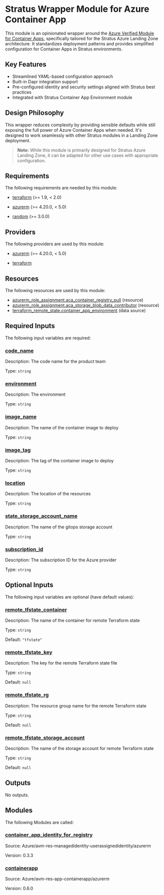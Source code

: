 <!-- BEGIN_TF_DOCS -->
# Stratus Wrapper Module for Azure Container App

This module is an opinionated wrapper around the [Azure Verified Module for Container Apps](https://github.com/Azure/terraform-azurerm-avm-res-app-containerapp), specifically tailored for the Stratus Azure Landing Zone architecture. It standardizes deployment patterns and provides simplified configuration for Container Apps in Stratus environments.

## Key Features

- Streamlined YAML-based configuration approach
- Built-in Dapr integration support
- Pre-configured identity and security settings aligned with Stratus best practices
- Integrated with Stratus Container App Environment module

## Design Philosophy

This wrapper reduces complexity by providing sensible defaults while still exposing the full power of Azure Container Apps when needed. It's designed to work seamlessly with other Stratus modules in a Landing Zone deployment.

> **Note:** While this module is primarily designed for Stratus Azure Landing Zone, it can be adapted for other use cases with appropriate configuration.

<!-- markdownlint-disable MD033 -->
## Requirements

The following requirements are needed by this module:

- <a name="requirement_terraform"></a> [terraform](#requirement\_terraform) (>= 1.9, < 2.0)

- <a name="requirement_azurerm"></a> [azurerm](#requirement\_azurerm) (>= 4.20.0, < 5.0)

- <a name="requirement_random"></a> [random](#requirement\_random) (>= 3.0.0)

## Providers

The following providers are used by this module:

- <a name="provider_azurerm"></a> [azurerm](#provider\_azurerm) (>= 4.20.0, < 5.0)

- <a name="provider_terraform"></a> [terraform](#provider\_terraform)

## Resources

The following resources are used by this module:

- [azurerm_role_assignment.aca_container_registry_pull](https://registry.terraform.io/providers/hashicorp/azurerm/latest/docs/resources/role_assignment) (resource)
- [azurerm_role_assignment.aca_storage_blob_data_contributor](https://registry.terraform.io/providers/hashicorp/azurerm/latest/docs/resources/role_assignment) (resource)
- [terraform_remote_state.container_app_environment](https://registry.terraform.io/providers/hashicorp/terraform/latest/docs/data-sources/remote_state) (data source)

<!-- markdownlint-disable MD013 -->
## Required Inputs

The following input variables are required:

### <a name="input_code_name"></a> [code\_name](#input\_code\_name)

Description: The code name for the product team

Type: `string`

### <a name="input_environment"></a> [environment](#input\_environment)

Description: The environment

Type: `string`

### <a name="input_image_name"></a> [image\_name](#input\_image\_name)

Description: The name of the container image to deploy

Type: `string`

### <a name="input_image_tag"></a> [image\_tag](#input\_image\_tag)

Description: The tag of the container image to deploy

Type: `string`

### <a name="input_location"></a> [location](#input\_location)

Description: The location of the resources

Type: `string`

### <a name="input_state_storage_account_name"></a> [state\_storage\_account\_name](#input\_state\_storage\_account\_name)

Description: The name of the gitops storage account

Type: `string`

### <a name="input_subscription_id"></a> [subscription\_id](#input\_subscription\_id)

Description: The subscription ID for the Azure provider

Type: `string`

## Optional Inputs

The following input variables are optional (have default values):

### <a name="input_remote_tfstate_container"></a> [remote\_tfstate\_container](#input\_remote\_tfstate\_container)

Description: The name of the container for remote Terraform state

Type: `string`

Default: `"tfstate"`

### <a name="input_remote_tfstate_key"></a> [remote\_tfstate\_key](#input\_remote\_tfstate\_key)

Description: The key for the remote Terraform state file

Type: `string`

Default: `null`

### <a name="input_remote_tfstate_rg"></a> [remote\_tfstate\_rg](#input\_remote\_tfstate\_rg)

Description: The resource group name for the remote Terraform state

Type: `string`

Default: `null`

### <a name="input_remote_tfstate_storage_account"></a> [remote\_tfstate\_storage\_account](#input\_remote\_tfstate\_storage\_account)

Description: The name of the storage account for remote Terraform state

Type: `string`

Default: `null`

## Outputs

No outputs.

## Modules

The following Modules are called:

### <a name="module_container_app_identity_for_registry"></a> [container\_app\_identity\_for\_registry](#module\_container\_app\_identity\_for\_registry)

Source: Azure/avm-res-managedidentity-userassignedidentity/azurerm

Version: 0.3.3

### <a name="module_containerapp"></a> [containerapp](#module\_containerapp)

Source: Azure/avm-res-app-containerapp/azurerm

Version: 0.6.0

<!-- END_TF_DOCS -->